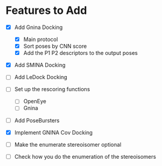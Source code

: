 # Features to Add

- [X] Add Gnina Docking
  - [X] Main protocol
  - [X] Sort poses by CNN score
  - [X] Add the P1 P2 descriptors to the output poses
- [X] Add SMINA Docking
- [ ] Add LeDock Docking
- [ ] Set up the rescoring functions
  - [ ] OpenEye
  - [ ] Gnina

- [ ] Add PoseBursters
- [X] Implement GNINA Cov Docking

- [ ] Make the enumerate stereoisomer optional
- [ ] Check how you do the enumeration of the stereoisomers